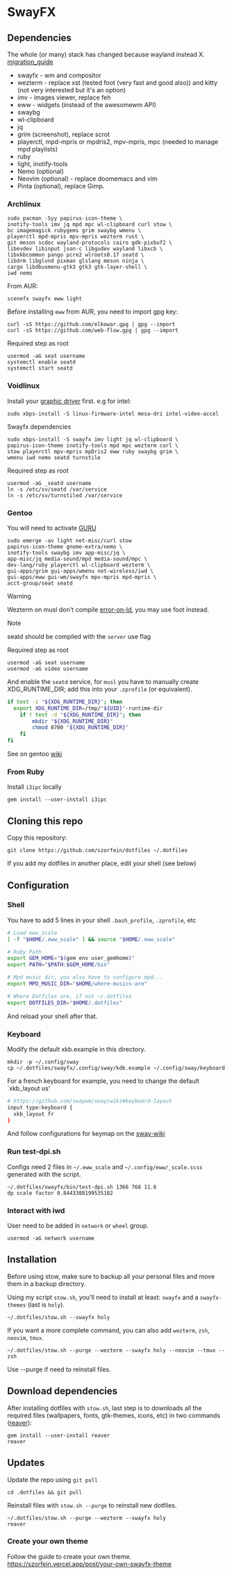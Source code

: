 # SwayFX

## Dependencies
The whole (or many) stack has changed because wayland instead X.
[migration_guide](https://github.com/swaywm/sway/wiki/i3-Migration-Guide)

- swayfx - wm and compositor
- wezterm - replace xst (tested foot (very fast and good also)) and kitty (not very interested but it's an option)
- imv - images viewer, replace feh
- eww - widgets (instead of the awesomewm API)
- swaybg
- wl-clipboard
- jq
- grim (screenshot), replace scrot
- playerctl, mpd-mpris or mpdris2, mpv-mpris, mpc (needed to manage mpd playlists)
- ruby
- light, inotify-tools
- Nemo (optional)
- Neovim (optional) - replace doomemacs and vim
- Pinta (optional), replace Gimp.

### Archlinux

    sudo pacman -Syy papirus-icon-theme \
    inotify-tools imv jq mpd mpc wl-clipboard curl stow \
    bc imagemagick rubygems grim swaybg wmenu \
    playerctl mpd-mpris mpv-mpris wezterm rust \ 
    git meson scdoc wayland-protocols cairo gdk-pixbuf2 \
    libevdev libinput json-c libgudev wayland libxcb \
	libxkbcommon pango pcre2 wlroots0.17 seatd \
    libdrm libglvnd pixman glslang meson ninja \
    cargo libdbusmenu-gtk3 gtk3 gtk-layer-shell \
    iwd nemo

From AUR:

    scenefx swayfx eww light

Before installing `eww` from AUR, you need to import gpg key:

    curl -sS https://github.com/elkowar.gpg | gpg --import
    curl -sS https://github.com/web-flow.gpg | gpg --import

Required step as root

    usermod -aG seat username
    systemctl enable seatd
    systemctl start seatd

### Voidlinux
Install your [graphic driver](https://docs.voidlinux.org/config/graphical-session/graphics-drivers/index.html) first. e.g for intel:

    sudo xbps-install -S linux-firmware-intel mesa-dri intel-video-accel
 
Swayfx dependencies

    sudo xbps-install -S swayfx imv light jq wl-clipboard \
    papirus-icon-theme inotify-tools mpd mpc wezterm curl \
    stow playerctl mpv-mpris mpDris2 eww ruby swaybg grim \
    wmenu iwd nemo seatd turnstile

Required step as root

    usermod -aG _seatd username
    ln -s /etc/sv/seatd /var/service
    ln -s /etc/sv/turnstiled /var/service

### Gentoo
You will need to activate [GURU](https://github.com/gentoo/guru)

    sudo emerge -av light net-misc/curl stow
    papirus-icon-theme gnome-extra/nemo \
    inotify-tools swaybg imv app-misc/jq \
    app-misc/jq media-sound/mpd media-sound/mpc \
    dev-lang/ruby playerctl wl-clipboard wezterm \
    gui-apps/grim gui-apps/wmenu net-wireless/iwd \
    gui-apps/eww gui-wm/swayfx mpv-mpris mpd-mpris \
    acct-group/seat seatd

> [!WARNING]
> Wezterm on musl don't compile [error-on-ld](https://bugs.gentoo.org/937717), you may use foot instead.

> [!NOTE]
> seatd should be compiled with the `server` use flag

Required step as root

    usermod -aG seat username
    usermod -aG video username
    
And enable the `seatd` service, for `musl` you have to manually create XDG_RUNTIME_DIR; add this into your `.zprofile` (or equivalent).

```sh
if test -z "${XDG_RUNTIME_DIR}"; then
  export XDG_RUNTIME_DIR=/tmp/"${UID}"-runtime-dir
    if ! test -d "${XDG_RUNTIME_DIR}"; then
        mkdir "${XDG_RUNTIME_DIR}"
        chmod 0700 "${XDG_RUNTIME_DIR}"
    fi
fi
```
See on gentoo [wiki](https://wiki.gentoo.org/wiki/Sway#Starting_Sway_manually)

### From Ruby
Install `i3ipc` locally

    gem install --user-install i3ipc

## Cloning this repo
Copy this repository:

    git clone https://github.com/szorfein/dotfiles ~/.dotfiles

If you add my dotfiles in another place, edit your shell (see below)

## Configuration

### Shell
You have to add 5 lines in your shell `.bash_profile`, `.zprofile`, etc

```sh
# Load eww_scale
[ -f "$HOME/.eww_scale" ] && source "$HOME/.eww_scale"

# Ruby Path
export GEM_HOME="$(gem env user_gemhome)"
export PATH="$PATH:$GEM_HOME/bin"

# Mpd music dir, you also have to configure mpd...
export MPD_MUSIC_DIR="$HOME/where-musics-are"

# Where Dotfiles are, if not ~/.dotfiles
export DOTFILES_DIR="$HOME/.dotfiles"
```
And reload your shell after that.

### Keyboard
Modify the default xkb.example in this directory.

    mkdir -p ~/.config/sway
    cp ~/.dotfiles/swayfx/.config/sway/kdb.example ~/.config/sway/keyboard

For a french keyboard for example, you need to change the default `xkb_layout us'

```sh
# https://github.com/swaywm/sway/wiki#keyboard-layout
input type:keyboard {
  xkb_layout fr
}
```

And follow configurations for keymap on the [sway-wiki](https://github.com/swaywm/sway/wiki#locale-specific-configuration-tricks)

### Run test-dpi.sh
Configs need 2 files in `~/.eww_scale` and `~/.config/eww/_scale.scss` generated with the script.

    ~/.dotfiles/swayfx/bin/test-dpi.sh 1366 768 11.6
    dp scale factor 0.8443388199535182

### Interact with iwd
User need to be added in `network` or `wheel` group.

    usermod -aG network username

## Installation
Before using stow, make sure to backup all your personal files and move them in a backup directory.

Using my script `stow.sh`, you'll need to install at least:
`swayfx` and a `swayfx-themes` (last is `holy`).

    ~/.dotfiles/stow.sh --swayfx holy

If you want a more complete command, you can also add `wezterm`, `zsh`, `neovim`, `tmux`.

    ~/.dotfiles/stow.sh --purge --wezterm --swayfx holy --neovim --tmux --zsh

Use --purge if need to reinstall files.

## Download dependencies
After installing dotfiles with `stow.sh`, last step is to downloads all the required files (wallpapers, fonts, gtk-themes, icons, etc) in two commands ([reaver](https://geeksrepos.com/szorfein/reaver)):

    gem install --user-install reaver
    reaver

## Updates
Update the repo using `git pull`

    cd .dotfiles && git pull

Reinstall files with `stow.sh --purge` to reinstall new dotfiles.

    ~/.dotfiles/stow.sh --purge --wezterm --swayfx holy
    reaver

### Create your own theme
Follow the guide to create your own theme.  
https://szorfein.vercel.app/post/your-own-swayfx-theme
